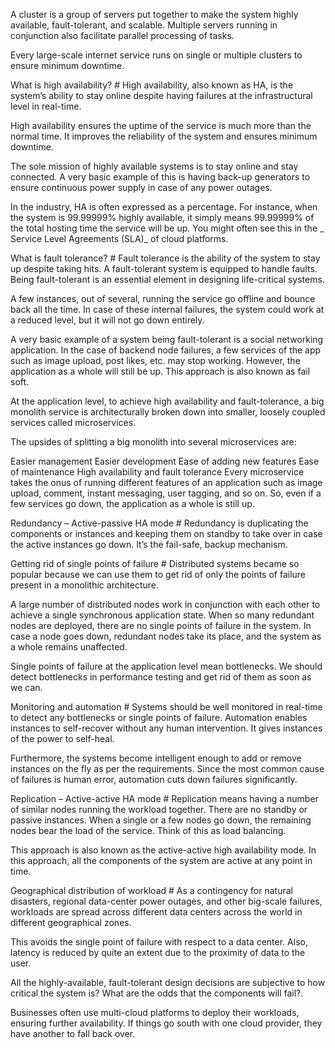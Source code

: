 A cluster is a group of servers put together to make the system highly available, fault-tolerant, and scalable. Multiple servers running in conjunction also facilitate parallel processing of tasks.

Every large-scale internet service runs on single or multiple clusters to ensure minimum downtime.

What is high availability? #
High availability, also known as HA, is the system’s ability to stay online despite having failures at the infrastructural level in real-time.

High availability ensures the uptime of the service is much more than the normal time. It improves the reliability of the system and ensures minimum downtime.

The sole mission of highly available systems is to stay online and stay connected. A very basic example of this is having back-up generators to ensure continuous power supply in case of any power outages.

In the industry, HA is often expressed as a percentage. For instance, when the system is 99.99999% highly available, it simply means 99.99999% of the total hosting time the service will be up. You might often see this in the _ Service Level Agreements (SLA)_ of cloud platforms.

What is fault tolerance? #
Fault tolerance is the ability of the system to stay up despite taking hits. A fault-tolerant system is equipped to handle faults. Being fault-tolerant is an essential element in designing life-critical systems.

A few instances, out of several, running the service go offline and bounce back all the time. In case of these internal failures, the system could work at a reduced level, but it will not go down entirely.

A very basic example of a system being fault-tolerant is a social networking application. In the case of backend node failures, a few services of the app such as image upload, post likes, etc. may stop working. However, the application as a whole will still be up. This approach is also known as fail soft.

At the application level, to achieve high availability and fault-tolerance, a big monolith service is architecturally broken down into smaller, loosely coupled services called microservices.

The upsides of splitting a big monolith into several microservices are:

Easier management
Easier development
Ease of adding new features
Ease of maintenance
High availability and fault tolerance
Every microservice takes the onus of running different features of an application such as image upload, comment, instant messaging, user tagging, and so on. So, even if a few services go down, the application as a whole is still up.

Redundancy – Active-passive HA mode #
Redundancy is duplicating the components or instances and keeping them on standby to take over in case the active instances go down. It’s the fail-safe, backup mechanism.

Getting rid of single points of failure #
Distributed systems became so popular because we can use them to get rid of only the points of failure present in a monolithic architecture.

A large number of distributed nodes work in conjunction with each other to achieve a single synchronous application state. When so many redundant nodes are deployed, there are no single points of failure in the system. In case a node goes down, redundant nodes take its place, and the system as a whole remains unaffected.

Single points of failure at the application level mean bottlenecks. We should detect bottlenecks in performance testing and get rid of them as soon as we can.

Monitoring and automation #
Systems should be well monitored in real-time to detect any bottlenecks or single points of failure. Automation enables instances to self-recover without any human intervention. It gives instances of the power to self-heal.

Furthermore, the systems become intelligent enough to add or remove instances on the fly as per the requirements. Since the most common cause of failures is human error, automation cuts down failures significantly.

Replication – Active-active HA mode #
Replication means having a number of similar nodes running the workload together. There are no standby or passive instances. When a single or a few nodes go down, the remaining nodes bear the load of the service. Think of this as load balancing.

This approach is also known as the active-active high availability mode. In this approach, all the components of the system are active at any point in time.

Geographical distribution of workload #
As a contingency for natural disasters, regional data-center power outages, and other big-scale failures, workloads are spread across different data centers across the world in different geographical zones.

This avoids the single point of failure with respect to a data center. Also, latency is reduced by quite an extent due to the proximity of data to the user.

All the highly-available, fault-tolerant design decisions are subjective to how critical the system is? What are the odds that the components will fail?.

Businesses often use multi-cloud platforms to deploy their workloads, ensuring further availability. If things go south with one cloud provider, they have another to fall back over.
